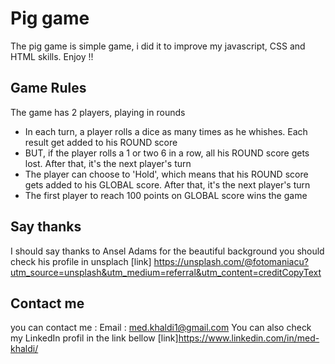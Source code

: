 # Pig game 

The pig game is simple game, i did it to improve my javascript, CSS and HTML skills.
Enjoy !!

## Game Rules
The game has 2 players, playing in rounds

- In each turn, a player rolls a dice as many times as he whishes. Each result get added to his ROUND score
- BUT, if the player rolls a 1 or  two 6 in a row, all his ROUND score gets lost. After that, it's the next player's turn
- The player can choose to 'Hold', which means that his ROUND score gets added to his GLOBAL score. After that, it's the next player's turn
- The first player to reach 100 points on GLOBAL score wins the game

## Say thanks
I should say thanks to Ansel Adams for the beautiful background you should check his profile in unsplach 
 [link] https://unsplash.com/@fotomaniacu?utm_source=unsplash&utm_medium=referral&utm_content=creditCopyText

## Contact me 
you can contact me : 
Email : med.khaldi1@gmail.com
You can also check my LinkedIn profil in the link bellow 
 [link]https://www.linkedin.com/in/med-khaldi/

